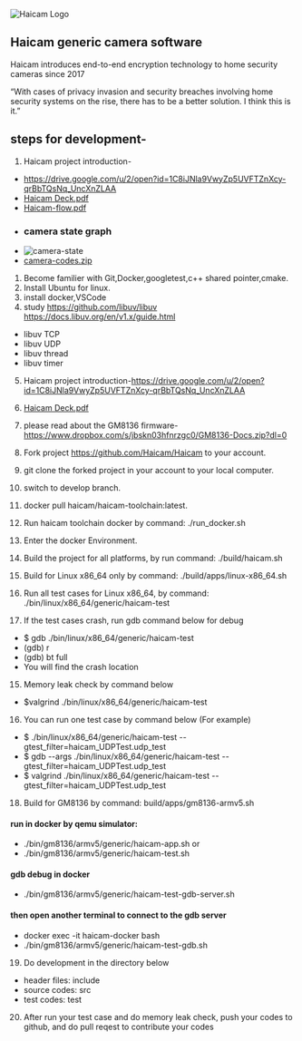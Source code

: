 ![Haicam Logo](https://haicam.tech/app/themes/haicam/dist/images/haicam-logo-black-250.png)

## Haicam generic camera software

Haicam introduces end-to-end encryption technology to home security cameras since 2017

“With cases of privacy invasion and security breaches involving home security systems on the rise, there has to be a better solution. I think this is it.”

## steps for development-

1. Haicam project introduction-
- https://drive.google.com/u/2/open?id=1C8iJNla9VwyZp5UVFTZnXcy-qrBbTQsNq_UncXnZLAA
- [Haicam Deck.pdf](https://github.com/ummecode/git_test/files/8788162/Haicam.Deck.pdf)
- [Haicam-flow.pdf](https://github.com/ummecode/git_test/files/8788237/Haicam-flow.pdf)
- ### camera state graph
- ![camera-state](https://user-images.githubusercontent.com/104251819/170747956-29cdb8e4-853f-438a-87ee-85d71b0cd953.png)
- [camera-codes.zip](https://github.com/ummecode/git_test/files/8788252/camera-codes.zip)


1. Become familier with Git,Docker,googletest,c++ shared pointer,cmake.
2. Install Ubuntu for linux.
3. install docker,VSCode
4. study https://github.com/libuv/libuv
                https://docs.libuv.org/en/v1.x/guide.html
 - libuv TCP
 - libuv UDP
 - libuv thread
 - libuv timer
5. Haicam project introduction-https://drive.google.com/u/2/open?id=1C8iJNla9VwyZp5UVFTZnXcy-qrBbTQsNq_UncXnZLAA
6. [Haicam Deck.pdf](https://github.com/ummecode/git_test/files/8788162/Haicam.Deck.pdf)


7. please read about the GM8136 firmware- https://www.dropbox.com/s/jbskn03hfnrzgc0/GM8136-Docs.zip?dl=0
8. Fork project https://github.com/Haicam/Haicam to your account.
9. git clone the forked project in your account to your local computer.
10. switch to develop branch.
11. docker pull haicam/haicam-toolchain:latest.
12. Run haicam toolchain docker by command: ./run_docker.sh
13. Enter the docker Environment.
14. Build the project for all platforms, by run command: ./build/haicam.sh
15. Build for Linux x86_64 only by command: ./build/apps/linux-x86_64.sh
16. Run all test cases for Linux x86_64, by command: ./bin/linux/x86_64/generic/haicam-test
17. If the test cases crash, run gdb command below for debug
- $ gdb ./bin/linux/x86_64/generic/haicam-test
- (gdb) r
- (gdb) bt full
- You will find the crash location

15. Memory leak check by command below

- $valgrind ./bin/linux/x86_64/generic/haicam-test

16. You can run one test case by command below (For example)

- $ ./bin/linux/x86_64/generic/haicam-test --gtest_filter=haicam_UDPTest.udp_test
- $ gdb --args ./bin/linux/x86_64/generic/haicam-test --gtest_filter=haicam_UDPTest.udp_test
- $ valgrind ./bin/linux/x86_64/generic/haicam-test --gtest_filter=haicam_UDPTest.udp_test

18. Build for GM8136 by command: build/apps/gm8136-armv5.sh

#### run in docker by qemu simulator: 

- ./bin/gm8136/armv5/generic/haicam-app.sh
or
- ./bin/gm8136/armv5/generic/haicam-test.sh

#### gdb debug in docker

- ./bin/gm8136/armv5/generic/haicam-test-gdb-server.sh

#### then open another terminal to connect to the gdb server

- docker exec -it haicam-docker bash
- ./bin/gm8136/armv5/generic/haicam-test-gdb.sh

19. Do development in the directory below

- header files: include
- source codes: src 
- test codes: test

20. After run your test case and do memory leak check, push your codes to github, and do pull reqest to contribute your codes

